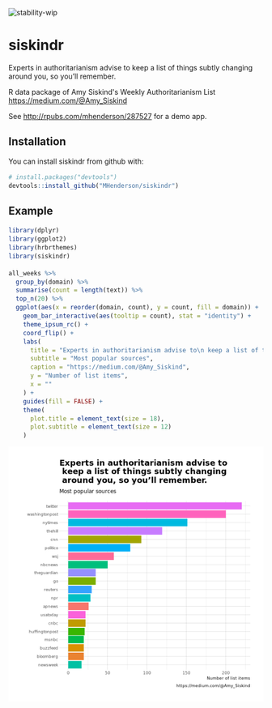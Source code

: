 
<!-- README.md is generated from README.Rmd. Please edit that file -->



![stability-wip](https://img.shields.io/badge/stability-work_in_progress-lightgrey.svg)

# siskindr

Experts in authoritarianism advise to keep a list of things subtly changing around you, so you’ll remember.

R data package of Amy Siskind's Weekly Authoritarianism List https://medium.com/@Amy_Siskind

See http://rpubs.com/mhenderson/287527 for a demo app.

## Installation

You can install siskindr from github with:


```r
# install.packages("devtools")
devtools::install_github("MHenderson/siskindr")
```

## Example


```r
library(dplyr)
library(ggplot2)
library(hrbrthemes)
library(siskindr)

all_weeks %>%
  group_by(domain) %>%
  summarise(count = length(text)) %>%
  top_n(20) %>%
  ggplot(aes(x = reorder(domain, count), y = count, fill = domain)) +
    geom_bar_interactive(aes(tooltip = count), stat = "identity") +
    theme_ipsum_rc() +
    coord_flip() +
    labs(
      title = "Experts in authoritarianism advise to\n keep a list of things subtly changing\n around you, so you’ll remember.",
      subtitle = "Most popular sources",
      caption = "https://medium.com/@Amy_Siskind",
      y = "Number of list items",
      x = ""
    ) +
    guides(fill = FALSE) +
    theme(
      plot.title = element_text(size = 18),
      plot.subtitle = element_text(size = 12)
    )
```

![plot of chunk example](README-example-1.png)

